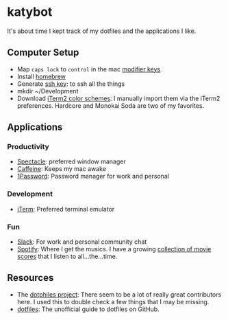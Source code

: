 # katybot
It's about time I kept track of my dotfiles and the applications I like.

## Computer Setup

- Map `caps lock` to `control` in the mac [modifier keys](https://support.apple.com/kb/PH25240?locale=en_US).
- Install [homebrew](https://brew.sh/)
- Generate [ssh key](https://help.github.com/articles/generating-a-new-ssh-key-and-adding-it-to-the-ssh-agent/): to ssh all the things
- mkdir ~/Development
- Download [iTerm2 color schemes](http://iterm2colorschemes.com/): I manually import them via the iTerm2 preferences. Hardcore and Monokai Soda are two of my favorites.

## Applications

### Productivity

- [Spectacle](https://www.spectacleapp.com/): preferred window manager
- [Caffeine](http://lightheadsw.com/caffeine/): Keeps my mac awake
- [1Password](https://1password.com/): Password manager for work and personal

### Development

- [iTerm](https://www.iterm2.com/): Preferred terminal emulator

### Fun
- [Slack](https://slack.com/): For work and personal community chat
- [Spotify](https://www.spotify.com/us/): Where I get the musics. I have a growing [collection of movie scores](https://open.spotify.com/user/1248745171/playlist/4UtBI0rX29svSEbDtJtAJA) that I listen to all...the...time.

## Resources

- The [dotphiles project](https://github.com/dotphiles/dotphiles): There seem to be a lot of really great contributors here. I used this to double check a few things that I may be missing.
- [dotfiles](https://dotfiles.github.io/): The unofficial guide to dotfiles on GitHub.
